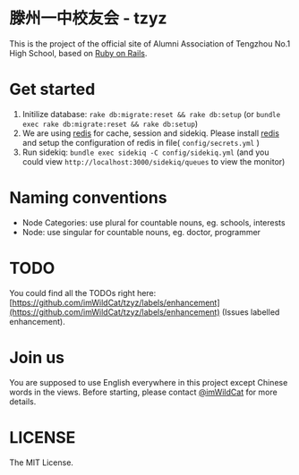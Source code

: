 滕州一中校友会 - tzyz
===
This is the project of the official site of Alumni Association of Tengzhou No.1 High School, based on [Ruby on Rails](http://rubyonrails.org/).

# Get started
1. Initilize database: `rake db:migrate:reset && rake db:setup` (or `bundle exec rake db:migrate:reset && rake db:setup`)
2. We are using [redis](http://redis.io/) for cache, session and sidekiq. Please install [redis](http://redis.io/) and setup the configuration of redis in file( `config/secrets.yml` )
3. Run sidekiq: `bundle exec sidekiq -C config/sidekiq.yml` (and you could view
`http://localhost:3000/sidekiq/queues` to view the monitor)

# Naming conventions
- Node Categories: use plural for countable nouns, eg. schools, interests
- Node: use singular for countable nouns, eg. doctor, programmer

# TODO
You could find all the TODOs right here: [https://github.com/imWildCat/tzyz/labels/enhancement](https://github.com/imWildCat/tzyz/labels/enhancement) (Issues labelled enhancement).

# Join us
You are supposed to use English everywhere in this project except Chinese words in the views.
Before starting, please contact [@imWildCat](https://github.com/imWildCat) for more details.

# LICENSE
The MIT License.